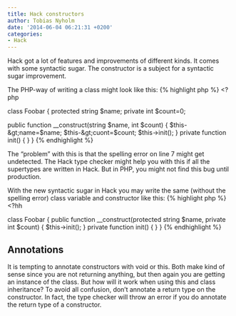 ```yaml
---
title: Hack constructors
author: Tobias Nyholm
date: '2014-06-04 06:21:31 +0200'
categories:
- Hack
---
```


Hack got a lot of features and improvements of different kinds. It comes with some syntactic sugar. The constructor is a subject for a syntactic sugar improvement.


The PHP-way of writing a class might look like this:
{% highlight php %}
&lt;?php


class Foobar {
  protected string $name;
  private int $count=0;


  public function __construct(string $name, int $count) {
    $this-&gt;name=$name;
    $this-&gt;cuont=$count;
    $this-&gt;init();
  }
  private function init() { }
}
{% endhighlight %}


The “problem” with this is that the spelling error on line 7 might get undetected. The Hack type checker might help you with this if all the supertypes are written in Hack. But in PHP, you might not find this bug until production.


With the new syntactic sugar in Hack you may write the same (without the spelling error) class variable and constructor like this:
{% highlight php %}
&lt;?hh


class Foobar {
  public function __construct(protected string $name, private int $count) {
    $this-&gt;init();
  }
  private function init() { }
}
{% endhighlight %}

<h2>Annotations</h2>

It is tempting to annotate constructors with void or this. Both make kind of sense since you are not returning anything, but then again you are getting an instance of the class. But how will it work when using this and class inheritance?
To avoid all confusion, don’t annotate a return type on the constructor. In fact, the type checker will throw an error if you do annotate the return type of a constructor.

